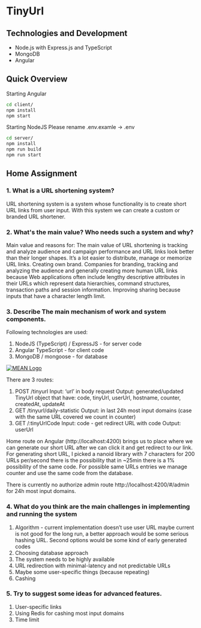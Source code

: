 # TinyUrl

## Technologies and Development

* Node.js with Express.js and TypeScript
* MongoDB
* Angular

## Quick Overview
Starting Angular
```sh
cd client/
npm install
npm start
```

Starting NodeJS
Please rename .env.examle -> .env
```sh
cd server/
npm install
npm run build
npm run start
```

## Home Assignment

### 1. What is a URL shortening system?

URL shortening system is a system whose functionality is to create short URL links from user input. With this system we can create a custom or branded URL shortener.

### 2. What's the main value? Who needs such a system and why?

Main value and reasons for:
The main value of URL shortening is tracking and analyze audience and campaign performance and URL links look better than their longer shapes.
It’s a lot easier to distribute, manage or memorize URL links.
Creating own brand.
Companies for branding, tracking and analyzing the audience and generally creating more human URL links because Web applications often include lengthy descriptive attributes in their URLs which represent data hierarchies, command structures, transaction paths and session information.
Improving sharing because inputs that have a character length limit.

### 3. Describe The main mechanism of work and system components.

Following technologies are used:
1. NodeJS (TypeScript) / ExpressJS - for server code
2. Angular TypeScript - for client code
3. MongoDB / mongoose - for database

[![MEAN Logo](https://repository-images.githubusercontent.com/130965587/b90ceb00-3b77-11ea-935e-587024bf326e)](http://meanjs.org/)


There are 3 routes:
1) POST /tinyurl
Input: ‘url’ in body request 
Output: generated/updated TinyUrl object that have: code, tinyUrl, userUrl, hostname, counter, createdAt, updateAt
2) GET /tinyurl/daily-statistic
Output: in last 24h most input domains (case with the same URL covered we count in counter)
3) GET /:tinyUrlCode
Input: code - get redirect URL with code
Output: userUrl

Home route on Angular (http://localhost:4200) brings us to place where we can generate our short URL after we can click it and get redirect to our link.
For generating short URL, I picked a nanoid library with 7 characters for 200 URLs per/second there is the possibility that in ~25min there is a 1% possibility of the same code.
For possible same URLs entries we manage counter and use the same code from the database.

There is currently no authorize admin route http://localhost:4200/#/admin for 24h most input domains.

### 4. What do you think are the main challenges in implementing and running the system
1) Algorithm - current implementation doesn’t use user URL maybe current is not good for the long run, a better approach would be some serious hashing URL. Second options would be some kind of early generated codes
2) Choosing database approach
3) The system needs to be highly available
4) URL redirection with minimal-latency and not predictable URLs
5) Maybe some user-specific things (because repeating)
6) Cashing

### 5. Try to suggest some ideas for advanced features.
1) User-specific links
2) Using Redis for cashing most input domains
3) Time limit
